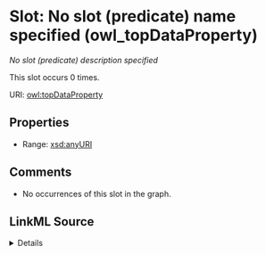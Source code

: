 

# Slot: No slot (predicate) name specified (owl_topDataProperty)


_No slot (predicate) description specified_






This slot occurs 0 times.


URI: [owl:topDataProperty](http://www.w3.org/2002/07/owl#topDataProperty)



<!-- no inheritance hierarchy -->








## Properties

* Range: [xsd:anyURI](http://www.w3.org/2001/XMLSchema#anyURI)





## Comments

* No occurrences of this slot in the graph.



## LinkML Source

<details>

```yaml
name: owl_topDataProperty
annotations:
  count:
    tag: count
    value: 0
description: No slot (predicate) description specified
title: No slot (predicate) name specified
comments:
- No occurrences of this slot in the graph.
from_schema: fio-kg
rank: 1000
domain: owl_topDataProperty
slot_uri: owl:topDataProperty
alias: owl_topDataProperty
range: uri

```
</details>